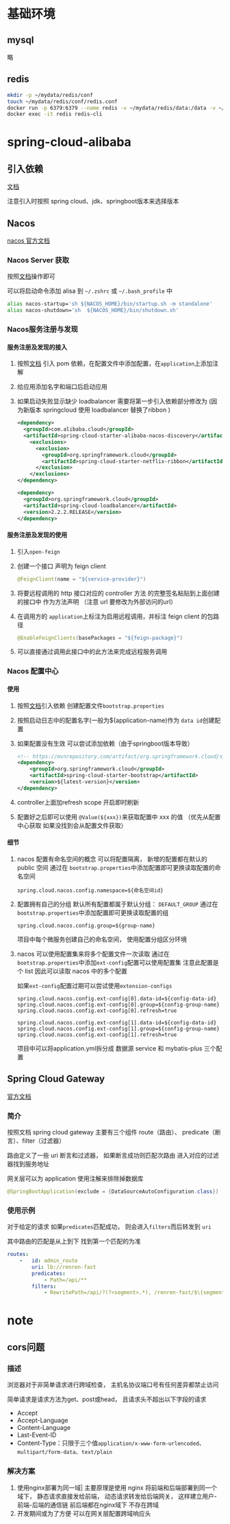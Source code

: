 # 基础环境

## mysql

略

## redis

```bash
mkdir -p ~/mydata/redis/conf
touch ~/mydata/redis/conf/redis.conf
docker run -p 6379:6379 --name redis -v ~/mydata/redis/data:/data -v ~/mydata/redis/conf/redis.conf:/etc/redis/redis.conf -d redis redis-server /etc/redis/redis.conf
docker exec -it redis redis-cli
```

# spring-cloud-alibaba

## 引入依赖

[文档](https://github.com/alibaba/spring-cloud-alibaba/blob/master/README-zh.md)

注意引入时按照 spring cloud、jdk、springboot版本来选择版本

## Nacos

[nacos 官方文档](https://nacos.io/zh-cn/docs/quick-start.html)

### Nacos Server 获取

按照[文档](https://nacos.io/zh-cn/docs/quick-start.html)操作即可

可以将启动命令添加 alisa 到 `~/.zshrc` 或  `~/.bash_profile` 中

```bash
alias nacos-startup='sh ${NACOS_HOME}/bin/startup.sh -m standalone'
alias nacos-shutdown='sh  ${NACOS_HOME}/bin/shutdown.sh'
```

### Nacos服务注册与发现

#### 服务注册及发现的接入

1. 按照[文档](https://github.com/alibaba/spring-cloud-alibaba/blob/master/spring-cloud-alibaba-examples/nacos-example/nacos-discovery-example/readme-zh.md) 引入 pom 依赖，在配置文件中添加配置，在`application`上添加注解

2. 给应用添加名字和端口后启动应用

3. 如果启动失败显示缺少 loadbalancer 需要将第一步引入依赖部分修改为 (因为新版本 springcloud 使用 loadbalancer 替换了ribbon )

    ```xml
    <dependency>
      <groupId>com.alibaba.cloud</groupId>
      <artifactId>spring-cloud-starter-alibaba-nacos-discovery</artifactId>
      	<exclusions>
          <exclusion>
            <groupId>org.springframework.cloud</groupId>
            <artifactId>spring-cloud-starter-netflix-ribbon</artifactId>
          </exclusion>
      	</exclusions>
    </dependency>
    
    <dependency>
      <groupId>org.springframework.cloud</groupId>
      <artifactId>spring-cloud-loadbalancer</artifactId>
      <version>2.2.2.RELEASE</version>
    </dependency>
    ```

#### 服务注册及发现的使用

1. 引入`open-feign`

2. 创建一个接口 声明为 feign client

    ```java
    @FeignClient(name = "${service-provider}")
    ```

3. 将要远程调用的 http 接口对应的 controller 方法 的完整签名粘贴到上面创建的接口中 作为方法声明 （注意 url 要修改为外部访问的url）

4. 在调用方的 `application`上标注为启用远程调用，并标注 feign client 的包路径

    ```java
    @EnableFeignClients(basePackages = "${feign-package}")
    ```

5. 可以直接通过调用此接口中的此方法来完成远程服务调用

### Nacos 配置中心

#### 使用

1. 按照[文档](https://github.com/alibaba/spring-cloud-alibaba/blob/master/spring-cloud-alibaba-examples/nacos-example/nacos-config-example/readme-zh.md)引入依赖 创建配置文件`bootstrap.properties`

2. 按照启动日志中的配置名字(一般为${application-name)作为 `data id`创建配置

3. 如果配置没有生效 可以尝试添加依赖（由于springboot版本导致）

    ```xml
    <!-- https://mvnrepository.com/artifact/org.springframework.cloud/spring-cloud-starter-bootstrap -->
    <dependency>
        <groupId>org.springframework.cloud</groupId>
        <artifactId>spring-cloud-starter-bootstrap</artifactId>
        <version>${latest-version}</version>
    </dependency>
    ```

4. controller上面加refresh scope 开启即时刷新

5. 配置好之后即可以使用 `@Value(${xxx})`来获取配置中 xxx 的值 （优先从配置中心获取 如果没找到会从配置文件获取）

#### 细节

1. nacos 配置有命名空间的概念 可以将配置隔离， 新增的配置都在默认的 public 空间
    通过在 `bootstrap.properties`中添加配置即可更换读取配置的命名空间

    ```properties
    spring.cloud.nacos.config.namespace=${命名空间id}
    ```

2. 配置拥有自己的分组 默认所有配置都属于默认分组： `DEFAULT_GROUP`
    通过在 `bootstrap.properties`中添加配置即可更换读取配置的组

    ```properties
    spring.cloud.nacos.config.group=${group-name}
    ```

    项目中每个微服务创建自己的命名空间， 使用配置分组区分环境

3. nacos 可以使用配置集来将多个配置文件一次读取
    通过在 `bootstrap.properties`中添加`ext-config`配置可以使用配置集
    注意此配置是个 list 因此可以读取 nacos 中的多个配置

    如果`ext-config`配置过期可以尝试使用`extension-configs`

    ```properties
    spring.cloud.nacos.config.ext-config[0].data-id=${config-data-id}
    spring.cloud.nacos.config.ext-config[0].group=${config-group-name}
    spring.cloud.nacos.config.ext-config[0].refresh=true
    
    spring.cloud.nacos.config.ext-config[1].data-id=${config-data-id}
    spring.cloud.nacos.config.ext-config[1].group=${config-group-name}
    spring.cloud.nacos.config.ext-config[1].refresh=true
    ```

     项目中可以将application.yml拆分成 数据源 service 和 mybatis-plus 三个配置



## Spring Cloud Gateway

[官方文档](https://spring.io/projects/spring-cloud-gateway)

### 简介

按照文档 spring cloud gateway 主要有三个组件 route（路由）、 predicate（断言）、filter（过滤器）

路由定义了一些 uri 断言和过滤器， 如果断言成功则匹配次路由 进入对应的过滤器找到服务地址

网关层可以为 application 使用注解来排除掉数据库

```java
@SpringBootApplication(exclude = {DataSourceAutoConfiguration.class})
```

### 使用示例

对于给定的请求 如果`predicates`匹配成功， 则会进入`filters`而后转发到 `uri`

其中路由的匹配是从上到下 找到第一个匹配的为准

```yaml
routes:
    - 	id: admin_route
        uri: lb://renren-fast
        predicates:
        	- Path=/api/**
        filters:
        	- RewritePath=/api/?(?<segment>.*), /renren-fast/$\{segment}
```

# note

## cors问题

### 描述

浏览器对于非简单请求进行跨域检查， 主机名协议端口号有任何差异都禁止访问

简单请求是请求方法为get、post或head， 且请求头不超出以下字段的请求

-   Accept
-   Accept-Language
-   Content-Language
-   Last-Event-ID
-   Content-Type：只限于三个值`application/x-www-form-urlencoded`、`multipart/form-data`、`text/plain`

### 解决方案

1.  使用nginx部署为同一域|
    主要原理是使用 nginx 将前端和后端部署到同一个域下， 静态请求直接发给前端， 动态请求转发给后端网关， 这样建立用户-前端-后端的通信链 前后端都在nginx域下 不存在跨域
2.  开发期间或为了方便 可以在网关层配置跨域响应头
    